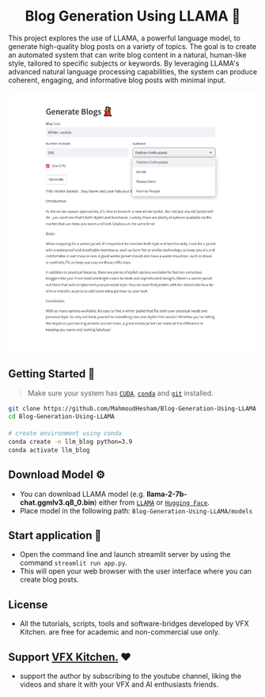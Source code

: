 <h1 align="center">Blog Generation Using LLAMA 💃</h1>

This project explores the use of LLAMA, a powerful language model, to generate high-quality blog posts on a variety of topics. The goal is to create an automated system that can write blog content in a natural, human-like style, tailored to specific subjects or keywords. By leveraging LLAMA's advanced natural language processing capabilities, the system can produce coherent, engaging, and informative blog posts with minimal input.

![Blog Generation](blog_generation_preview.jpg?raw=true)

## Getting Started 🏁

> Make sure your system has [`CUDA`](https://developer.nvidia.com/cuda-downloads), [`conda`](https://anaconda.org/anaconda/conda) and [`git`](https://git-scm.com/) installed.

```bash
git clone https://github.com/MahmoudHesham/Blog-Generation-Using-LLAMA
cd Blog-Generation-Using-LLAMA

# create environment using conda
conda create -n llm_blog python=3.9
conda activate llm_blog
```

## Download Model ⚙
* You can download LLAMA model (e.g. **llama-2-7b-chat.ggmlv3.q8_0.bin**) either from [`LLAMA`](https://www.llama.com) or [`Hugging Face`](https://huggingface.co/TheBloke/Llama-2-7B-Chat-GGML/tree/main).
* Place model in the following path: ```Blog-Generation-Using-LLAMA/models```

## Start application 🚀
* Open the command line and launch streamlit server by using the command ```streamlit run app.py```.
* This will open your web browser with the user interface where you can create blog posts.

## License
* All the tutorials, scripts, tools and software-bridges developed by VFX Kitchen. are free for academic and non-commercial use only.

## Support [VFX Kitchen.](https://www.youtube.com/VFXKitchen) ❤
* support the author by subscribing to the youtube channel, liking the videos and share it with your VFX and AI enthusiasts friends.
